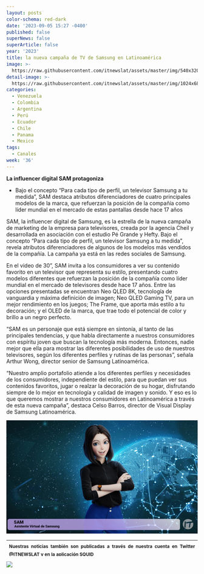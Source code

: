 ```yaml
---
layout: posts
color-schema: red-dark
date: '2023-09-05 15:27 -0400'
published: false
superNews: false
superArticle: false
year: '2023'
title: la nueva campaña de TV de Samsung en Latinoamérica
image: >-
  https://raw.githubusercontent.com/itnewslat/assets/master/img/540x320/sam-p.jpg
detail-image: >-
  https://raw.githubusercontent.com/itnewslat/assets/master/img/1024x680/sam-g.jpg
categories:
  - Venezuela
  - Colombia
  - Argentina
  - Perú
  - Ecuador
  - Chile
  - Panama
  - Mexico
tags:
  - Canales
week: '36'
---
```

**La influencer digital SAM protagoniza**

- Bajo el concepto “Para cada tipo de perfil, un televisor Samsung a tu medida”, SAM destaca atributos diferenciadores de cuatro principales modelos de la marca, que refuerzan la posición de la compañía como líder mundial en el mercado de estas pantallas desde hace 17 años

SAM, la influencer digital de Samsung, es la estrella de la nueva campaña de marketing de la empresa para televisores, creada por la agencia Cheil y desarrollada en asociación con el estudio Pé Grande y Hefty. Bajo el concepto “Para cada tipo de perfil, un televisor Samsung a tu medida”, revela atributos diferenciadores de algunos de los modelos más vendidos de la compañía. La campaña ya está en las redes sociales de Samsung.

En el video de 30”, SAM invita a los consumidores a ver su contenido favorito en un televisor que representa su estilo, presentando cuatro modelos diferentes que refuerzan la posición de la compañía como líder mundial en el mercado de televisores desde hace 17 años. Entre las opciones presentadas se encuentran Neo QLED 8K, tecnología de vanguardia y máxima definición de imagen; Neo QLED Gaming TV, para un mejor rendimiento en los juegos; The Frame, que aporta más estilo a tu decoración; y el OLED de la marca, que trae todo el potencial de color y brillo a un negro perfecto.

“SAM es un personaje que está siempre en sintonía, al tanto de las principales tendencias, y que habla directamente a nuestros consumidores con espíritu joven que buscan la tecnología más moderna. Entonces, nadie mejor que ella para mostrar las diferentes posibilidades de uso de nuestros televisores, según los diferentes perfiles y rutinas de las personas”, señala Arthur Wong, director senior de Samsung Latinoamérica.

“Nuestro amplio portafolio atiende a los diferentes perfiles y necesidades de los consumidores, independiente del estilo, para que puedan ver sus contenidos favoritos, jugar o realzar la decoración de su hogar, disfrutando siempre de lo mejor en tecnología y calidad de imagen y sonido. Y eso es lo que queremos mostrar a nuestros consumidores en Latinoamérica a través de esta nueva campaña”, destaca Celso Barros, director de Visual Display de Samsung Latinoamérica.

![](https://raw.githubusercontent.com/itnewslat/assets/master/img/540x320/sam-p.jpg)

<table style="height: 42px;" width="569">
<tbody>
<tr>
<td style="text-align: justify;"><sub><strong>Nuestras noticias también son publicadas a través de nuestra cuenta en Twitter <a href="https://twitter.com/itnewslat?lang=es">@ITNEWSLAT</a> y en la aplicación <a href="https://squidapp.co/en/">SQUID</a></strong></sub></td>
</tr>
</tbody>
</table>

<img src="https://tracker.metricool.com/c3po.jpg?hash=56f88a41e39ab42c063cc51676587a04"/>